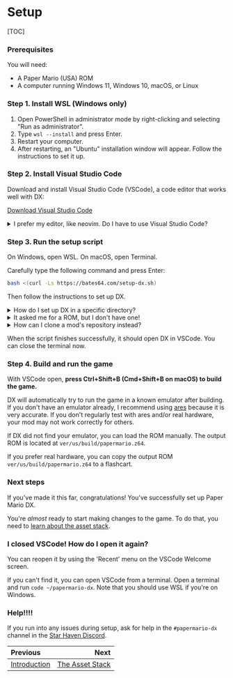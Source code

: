 # Setup

[TOC]

### Prerequisites

You will need:

- A Paper Mario (USA) ROM
- A computer running Windows 11, Windows 10, macOS, or Linux

### Step 1. Install WSL (Windows only)

1. Open PowerShell in administrator mode by right-clicking and selecting "Run as administrator".
2. Type `wsl --install` and press Enter.
3. Restart your computer.
4. After restarting, an "Ubuntu" installation window will appear. Follow the instructions to set it up.

### Step 2. Install Visual Studio Code

Download and install Visual Studio Code (VSCode), a code editor that works well with DX:

[Download Visual Studio Code](https://code.visualstudio.com/)

<details>
    <summary>I prefer my editor, like neovim. Do I have to use Visual Studio Code?</summary>
    <p>
        This manual assumes you are using Visual Studio Code, but it is possible to use another editor.
        However, you will need to adapt instructions to your editor and be confident using the command line.
    </p>
    <p>
        For Step 4, to run the game, use <code>nix --extra-experimental-features "nix-command flakes" develop --profile .nix-profile --command ./run</code>.
    </p>
</details>

### Step 3. Run the setup script

On Windows, open WSL. On macOS, open Terminal.

Carefully type the following command and press Enter:

```sh
bash <(curl -Ls https://bates64.com/setup-dx.sh)
```

Then follow the instructions to set up DX.

<details>
    <summary>How do I set up DX in a specific directory?</summary>
    <p>
        Type <code>DX_DIR=~/my-folder</code>, then run the setup script as above.
    </p>
    <p>
        If you are on Windows, do <b>not</b> set up DX in a Windows filesystem (`/mnt/`) because it will cause the game to build very slowly.
    </p>
</details>

<details>
    <summary>It asked me for a ROM, but I don't have one!</summary>
    <p>
        You must own a copy of Paper Mario (USA) to use DX. The European and Japanese versions of the game are not currently supported.
    </p>
    <p>
        There are a variety of tools you can use to dump a backup from your own cartridge or Virtual Console copy.
        If you do have a clean NTSC-U ROM, but it is in another format, <a href="https://hack64.net/tools/swapper.php">convert it to z64</a>.
    </p>
</details>

<details>
    <summary>How can I clone a mod's repository instead?</summary>
    <p>
        Copy the Git URL of the repository you want to clone.
        Type <code>GIT_REPO=https://github.com/user/repo.git</code>, then run the setup script as above.
    </p>
    <p>
        The script will clone the repository you specified instead of the main DX repository (`bates64/papermario-dx`).
    </p>
</details>

When the script finishes successfully, it should open DX in VSCode. You can close the terminal now.

### Step 4. Build and run the game

With VSCode open, **press Ctrl+Shift+B (Cmd+Shift+B on macOS) to build the game.**

DX will automatically try to run the game in a known emulator after building. If you don't have an emulator already, I recommend using [ares](https://ares-emu.net) because it is very accurate. If you don't regularly test with ares and/or real hardware, your mod may not work correctly for others.
<!-- TODO: guide to install ares and add it to PATH, or make it part of the flake (but what about Windows?) -->

If DX did not find your emulator, you can load the ROM manually. The output ROM is located at `ver/us/build/papermario.z64`.

If you prefer real hardware, you can copy the output ROM `ver/us/build/papermario.z64` to a flashcart.

### Next steps

If you've made it this far, congratulations! You've successfully set up Paper Mario DX.

You're _almost_ ready to start making changes to the game. To do that, you need to [learn about the asset stack](manual/assets.md).

### I closed VSCode! How do I open it again?

You can reopen it by using the 'Recent' menu on the VSCode Welcome screen.

If you can't find it, you can open VSCode from a terminal. Open a terminal and run `code ~/papermario-dx`. Note that you should use WSL if you're on Windows.

### Help!!!!

If you run into any issues during setup, ask for help in the `#papermario-dx` channel in the [Star Haven Discord](https://discord.gg/star-haven).

<div class="section_buttons">

| Previous | Next |
|:---------|-----:|
|[Introduction](introduction.md)|[The Asset Stack](assets.md)|

</div>
